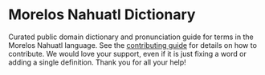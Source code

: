 
# Morelos Nahuatl Dictionary

Curated public domain dictionary and pronunciation guide for terms in the Morelos Nahuatl language. See the [contributing guide](https://github.com/drumworkteam/term/blob/make/.github/contributing.md) for details on how to contribute. We would love your support, even if it is just fixing a word or adding a single definition. Thank you for all your help!